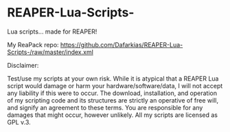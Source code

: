 # REAPER-Lua-Scripts-
Lua scripts... made for REAPER! 

My ReaPack repo: https://github.com/Dafarkias/REAPER-Lua-Scripts-/raw/master/index.xml

Disclaimer:

Test/use my scripts at your own risk. While it is atypical that a REAPER Lua script would damage or harm your hardware/software/data, I will not accept any liability if this were to occur. The download, installation, and operation of my scripting code and its structures are strictly an operative of free will, and signify an agreement to these terms. You are responsible for any damages that might occur, however unlikely. All my scripts are licensed as GPL v.3.
